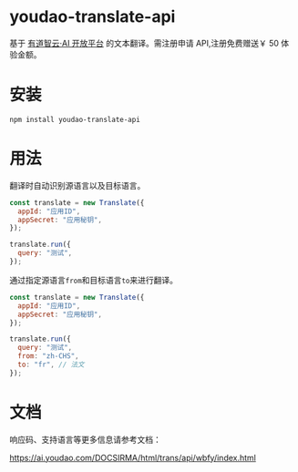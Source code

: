 # youdao-translate-api

基于 [有道智云·AI 开放平台](https://ai.youdao.com/) 的文本翻译。需注册申请 API,注册免费赠送￥ 50 体验金额。

# 安装

```
npm install youdao-translate-api
```

# 用法

翻译时自动识别源语言以及目标语言。

```js
const translate = new Translate({
  appId: "应用ID",
  appSecret: "应用秘钥",
});

translate.run({
  query: "测试",
});
```

通过指定源语言`from`和目标语言`to`来进行翻译。

```js
const translate = new Translate({
  appId: "应用ID",
  appSecret: "应用秘钥",
});

translate.run({
  query: "测试",
  from: "zh-CHS",
  to: "fr", // 法文
});
```

# 文档

响应码、支持语言等更多信息请参考文档：

https://ai.youdao.com/DOCSIRMA/html/trans/api/wbfy/index.html
